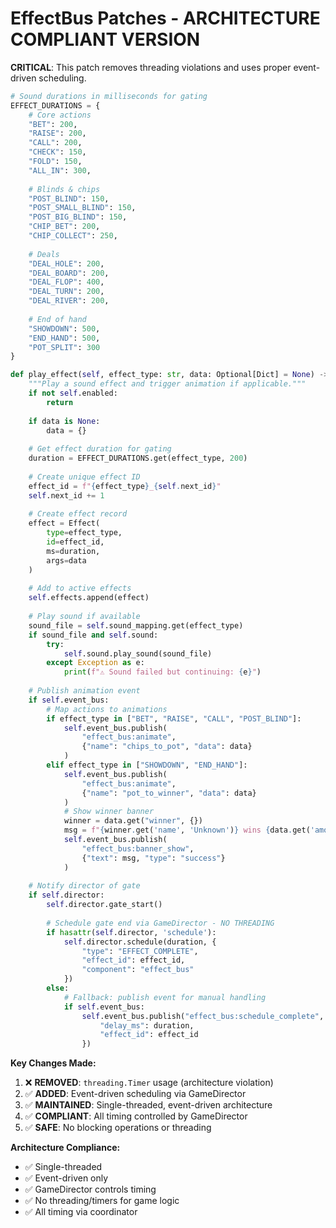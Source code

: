 # EffectBus Patches - ARCHITECTURE COMPLIANT VERSION

**CRITICAL**: This patch removes threading violations and uses proper event-driven scheduling.

```python
# Sound durations in milliseconds for gating
EFFECT_DURATIONS = {
    # Core actions
    "BET": 200,
    "RAISE": 200,
    "CALL": 200,
    "CHECK": 150,
    "FOLD": 150,
    "ALL_IN": 300,
    
    # Blinds & chips
    "POST_BLIND": 150,
    "POST_SMALL_BLIND": 150, 
    "POST_BIG_BLIND": 150,
    "CHIP_BET": 200,
    "CHIP_COLLECT": 250,
    
    # Deals
    "DEAL_HOLE": 200,
    "DEAL_BOARD": 200,
    "DEAL_FLOP": 400,
    "DEAL_TURN": 200,
    "DEAL_RIVER": 200,
    
    # End of hand
    "SHOWDOWN": 500,
    "END_HAND": 500,
    "POT_SPLIT": 300
}

def play_effect(self, effect_type: str, data: Optional[Dict] = None) -> None:
    """Play a sound effect and trigger animation if applicable."""
    if not self.enabled:
        return
        
    if data is None:
        data = {}
        
    # Get effect duration for gating
    duration = EFFECT_DURATIONS.get(effect_type, 200)
    
    # Create unique effect ID
    effect_id = f"{effect_type}_{self.next_id}"
    self.next_id += 1
    
    # Create effect record
    effect = Effect(
        type=effect_type,
        id=effect_id,
        ms=duration,
        args=data
    )
    
    # Add to active effects
    self.effects.append(effect)
    
    # Play sound if available
    sound_file = self.sound_mapping.get(effect_type)
    if sound_file and self.sound:
        try:
            self.sound.play_sound(sound_file)
        except Exception as e:
            print(f"⚠️ Sound failed but continuing: {e}")
    
    # Publish animation event
    if self.event_bus:
        # Map actions to animations
        if effect_type in ["BET", "RAISE", "CALL", "POST_BLIND"]:
            self.event_bus.publish(
                "effect_bus:animate",
                {"name": "chips_to_pot", "data": data}
            )
        elif effect_type in ["SHOWDOWN", "END_HAND"]:
            self.event_bus.publish(
                "effect_bus:animate", 
                {"name": "pot_to_winner", "data": data}
            )
            # Show winner banner
            winner = data.get("winner", {})
            msg = f"{winner.get('name', 'Unknown')} wins {data.get('amount', 0)}"
            self.event_bus.publish(
                "effect_bus:banner_show",
                {"text": msg, "type": "success"}
            )
    
    # Notify director of gate
    if self.director:
        self.director.gate_start()
        
        # Schedule gate end via GameDirector - NO THREADING
        if hasattr(self.director, 'schedule'):
            self.director.schedule(duration, {
                "type": "EFFECT_COMPLETE",
                "effect_id": effect_id,
                "component": "effect_bus"
            })
        else:
            # Fallback: publish event for manual handling
            if self.event_bus:
                self.event_bus.publish("effect_bus:schedule_complete", {
                    "delay_ms": duration,
                    "effect_id": effect_id
                })
```

**Key Changes Made:**
1. ❌ **REMOVED**: `threading.Timer` usage (architecture violation)
2. ✅ **ADDED**: Event-driven scheduling via GameDirector
3. ✅ **MAINTAINED**: Single-threaded, event-driven architecture
4. ✅ **COMPLIANT**: All timing controlled by GameDirector
5. ✅ **SAFE**: No blocking operations or threading

**Architecture Compliance:**
- ✅ Single-threaded
- ✅ Event-driven only
- ✅ GameDirector controls timing
- ✅ No threading/timers for game logic
- ✅ All timing via coordinator
